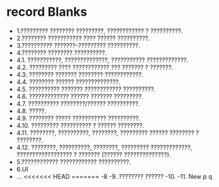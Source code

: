 # record Blanks

- 1.????????? ???????? ?????????, ???????????? ? ??????????.
- 2.???????? ??????????? ???? ?????? ??????????.
- 3.?????????? ???????-????????? ??????????. 
- 4.???????? ???????? ??????????.
- 4.1. ???????????, ??????????????, ??????????? ?????????????.
- 4.2. ????????? ???? ???????????? ??? ??????? ? ???????.
- 4.3. ???????? ??????? ???????? ????????????.
- 4.4. ???????? ?????? ??????????????.
- 4.5. ?????????? ??????? ???????????? ??????????.
- 4.6. ????????????? ?????? ??????? ?????????.
- 4.7. ?????????? ????????/?????? ??????????.
- 4.8. ?????.
- 4.9. ???????? ????? ??????????? ??????????.
- 4.10. ????????? ?????????? ? ?????? ????????.
- 4.11. ????????, ??????????, ????????, ????????? ?????? ???????? ? ????????.
- 4.12. ????????, ??????????, ????????, ????????? ?????????????, ?????????????????? ? ??????? (?????? ??????????????).
- 5.???????????? ???????????? ??????????.
- 6.UI
- ...
<<<<<<< HEAD
=======
-8
-9. ???????? ??????
-10.
-11. New
p
q
